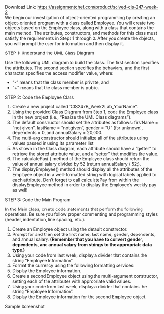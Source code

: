 Download Link: https://assignmentchef.com/product/solved-cis-247-week-2
<br>
We begin our investigation of object-oriented programming by creating an object-oriented program with a class called Employee. You will create two objects based on the Employee class, along with a class that contains the main method. The attributes, constructors, and methods for this class must satisfy the requirements in Steps 1 through 3. After you create the objects, you will prompt the user for information and then display it.




STEP 1: Understand the UML Class Diagram

Use the following UML diagram to build the class. The first section specifies the attributes. The second section specifies the behaviors, and the first character specifies the access modifier value, where:

<ul>

 <li>“-” means that the class member is private, and</li>

 <li>“+” means that the class member is public.</li>

</ul>










STEP 2: Code the Employee Class

<ol>

 <li>Create a new project called “CIS247B_Week2Lab_YourName”.</li>

 <li>Using the provided Class Diagram from Step 1, code the Employee class in the new project (i.e., “Realize the UML Class diagrams”).</li>

 <li>The default constructor should set the attributes as follows: firstName = “not given”, lastName = “not given”, gender = “U” (for unknown), dependents = 0, and annualSalary = 20,000.</li>

 <li>The multi-arg constructor should initialize all of the attributes using values passed in using its parameter list.</li>

 <li>As shown in the Class diagram, each attribute should have a “getter” to retrieve the stored attribute value, and a “setter” that modifies the value.</li>

 <li>The calculatePay( ) method of the Employee class should return the value of annual salary divided by 52 (return annualSalary / 52;).</li>

 <li>The displayEmployee() method should display all the attributes of the Employee object in a well-formatted string with logical labels applied to each attribute. Don’t forget to call calculatePay from within the displayEmployee method in order to display the Employee’s weekly pay as well!</li>

</ol>

STEP 3: Code the Main Program

In the Main class, create code statements that perform the following operations. Be sure you follow proper commenting and programming styles (header, indentation, line spacing, etc.).

<ol>

 <li>Create an Employee object using the default constructor.</li>

 <li>Prompt for and then set the first name, last name, gender, dependents, and annual salary. <strong>(Remember that you have to convert gender, dependents, and annual salary from strings to the appropriate data type.)</strong></li>

 <li>Using your code from last week, display a divider that contains the string “Employee Information”</li>

 <li>Format the currency using the following formatting services:</li>

 <li>Display the Employee information.</li>

 <li>Create a second Employee object using the multi-argument constructor, setting each of the attributes with appropriate valid values.</li>

 <li>Using your code from last week, display a divider that contains the string “Employee Information”.</li>

 <li>Display the Employee information for the second Employee object.</li>

</ol>













Sample Screenshot
